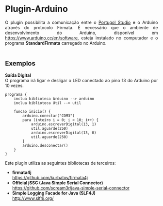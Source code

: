 # Plugin-Arduino
<p align='justify'>O plugin possibilita a comunicação entre o <a target='_new' href='http://lite.acad.univali.br/portugol/'>Portugol Studio</a> e o Arduino através do protocolo Firmata. É necessário que o ambiente de desenvolvimento do Arduino, disponível em <a target='_new' href='https://www.arduino.cc/en/software'>https://www.arduino.cc/en/software</a>, esteja instalado no computador e o programa <b>StandardFirmata</b> carregado no Arduino.<br>&nbsp;</p>
<h2>Exemplos</h2>
<p align='justify'><b>Saída Digital</b><br>O programa irá ligar e desligar o LED conectado ao pino 13 do Arduino por 10 vezes.</p>

    programa {
        inclua biblioteca Arduino --> arduino
        inclua biblioteca Util --> util
	
        funcao inicio() {
            arduino.conectar("COM3")
            para (inteiro i = 0; i < 10; i++) {
                arduino.escreverDigital(13, 1)
                util.aguarde(250)
                arduino.escreverDigital(13, 0)
                util.aguarde(250)
            }
            arduino.desconectar()
        }
    }

<p align='justify'>Este plugin utiliza as seguintes bibliotecas de terceiros:</p>
<ul>
<li><b>firmata4j</b><br>
<a target='_new' href='https://github.com/kurbatov/firmata4j'>https://github.com/kurbatov/firmata4j</a></li>
<li><b>Official jSSC (Java Simple Serial Connector)</b><br>
<a target='_new' href='https://github.com/scream3r/java-simple-serial-connector'>https://github.com/scream3r/java-simple-serial-connector</a></li>
<li><b>Simple Logging Facade for Java (SLF4J)</b><br>
<a target='_new' href='http://www.slf4j.org/'>http://www.slf4j.org/</a></li>
</ul>
